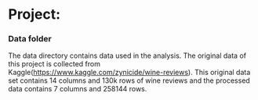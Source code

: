 # Project: 
### Data folder

The data directory contains data used in the analysis. 
The original data of this project is collected from Kaggle(https://www.kaggle.com/zynicide/wine-reviews).
This original data set contains 14 columns and 130k rows of wine reviews and the processed data contains 7 columns and 258144 rows.

